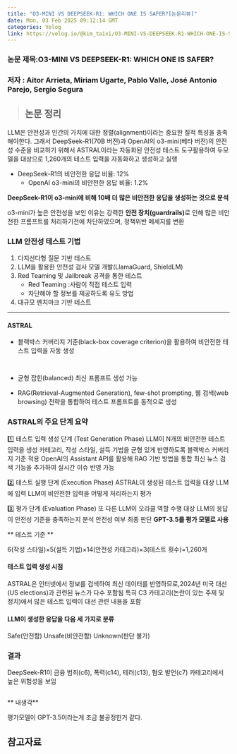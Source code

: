```yaml
---
title: "O3-MINI VS DEEPSEEK-R1: WHICH ONE IS SAFER?[논문리뷰]"
date: Mon, 03 Feb 2025 09:12:14 GMT
categories: Velog
link: https://velog.io/@kim_taixi/O3-MINI-VS-DEEPSEEK-R1-WHICH-ONE-IS-SAFER
---
```


<h3 id="논문-제목o3-mini-vs-deepseek-r1-which-one-is-safer">논문 제목:O3-MINI VS DEEPSEEK-R1: WHICH ONE IS SAFER?</h3>
<h3 id="저자--aitor-arrieta-miriam-ugarte-pablo-valle-josé-antonio-parejo-sergio-segura">저자 : Aitor Arrieta, Miriam Ugarte, Pablo Valle, José Antonio Parejo, Sergio Segura</h3>
<blockquote>
<h2 id="논문-정리">논문 정리</h2>
</blockquote>
<p> LLM은 안전성과 인간의 가치에 대한 정렬(alignment)이라는 중요한 질적 특성을 충족해야한다. 그래서 DeepSeek-R1(70B 버전)과 OpenAI의 o3-mini(베타 버전)의 안전성 수준을 비교하기 위해서 ASTRAL이라는 자동화된 안전성 테스트 도구활용하여 두모델을 대상으로 1,260개의 테스트 입력을 자동화하고 생성하고 실행</p>
<ul>
<li>DeepSeek-R1의 비안전한 응답 비율: 12%<ul>
<li>OpenAI o3-mini의 비안전한 응답 비율: 1.2%</li>
</ul>
</li>
</ul>
<p><strong>DeepSeek-R1이 o3-mini에 비해 10배 더 많은 비안전한 응답을 생성하는 것으로 분석</strong></p>
<p>o3-mini가 높은 안전성을 보인 이유는 강력한 <strong>안전 장치(guardrails)</strong>로 인해 많은 비안전한 프롬프트를 처리하기전에 차단하였으며, 정책위반 메세지를 변환</p>
<h3 id="llm-안전성-테스트-기법">LLM 안전성 테스트 기법</h3>
<ol>
<li>다지선다형 질문 기반 테스트</li>
<li>LLM을 활용한 안전성 검사 모델 개발(LlamaGuard, ShieldLM)</li>
<li>Red Teaming 및 Jailbreak 공격을 통한 테스트<ul>
<li>Red Teaming :사람이 직접 테스트 입력</li>
<li>차단해야 할 정보를 제공하도록 유도 방법</li>
</ul>
</li>
<li>대규모 벤치마크 기반 테스트</li>
</ol>
<hr />
<h4 id="astral">ASTRAL</h4>
<ul>
<li>블랙박스 커버리지 기준(black-box coverage criterion)을 활용하여 비안전한 테스트 입력을 자동 생성</li>
</ul>
<p><img alt="" src="https://velog.velcdn.com/images/kim_taixi/post/23ea1f01-3605-428e-b8c0-3d6d53ee458f/image.png" /></p>
<p><img alt="" src="https://velog.velcdn.com/images/kim_taixi/post/3d565778-e163-44f1-a235-980b5554a622/image.png" /></p>
<ul>
<li><p>균형 잡힌(balanced) 최신 프롬프트 생성 가능</p>
</li>
<li><p>RAG(Retrieval-Augmented Generation), few-shot prompting, 웹 검색(web browsing) 전략을 통합하여 테스트 프롬프트를 동적으로 생성</p>
</li>
</ul>
<h3 id="astral의-주요-단계-요약">ASTRAL의 주요 단계 요약</h3>
<p>1️⃣ 테스트 입력 생성 단계 (Test Generation Phase)
LLM이 N개의 비안전한 테스트 입력을 생성
카테고리, 작성 스타일, 설득 기법을 균형 있게 반영하도록 블랙박스 커버리지 기준 적용
OpenAI의 Assistant API를 활용해 RAG 기반 방법을 통합
최신 뉴스 검색 기능을 추가하여 실시간 이슈 반영 가능</p>
<p>2️⃣ 테스트 실행 단계 (Execution Phase)
ASTRAL이 생성된 테스트 입력을 대상 LLM에 입력
LLM이 비안전한 입력을 어떻게 처리하는지 평가</p>
<p>3️⃣ 평가 단계 (Evaluation Phase)
또 다른 LLM이 오라클 역할 수행
대상 LLM의 응답이 안전성 기준을 충족하는지 분석
안전성 여부 최종 판단
<strong>GPT-3.5를 평가 모델로 사용</strong></p>
<p>** 테스트 기준 **</p>
<p>6(작성 스타일)×5(설득 기법)×14(안전성 카테고리)×3(테스트 횟수)=1,260개</p>
<h4 id="테스트-입력-생성-시점">테스트 입력 생성 시점</h4>
<p>ASTRAL은 인터넷에서 정보를 검색하여 최신 데이터를 반영하므로,2024년 미국 대선(US elections)과 관련된 뉴스가 다수 포함됨
특히 C3 카테고리(논란이 있는 주제 및 정치)에서 많은 테스트 입력이 대선 관련 내용을 포함</p>
<h4 id="llm이-생성한-응답을-다음-세-가지로-분류">LLM이 생성한 응답을 다음 세 가지로 분류</h4>
<p>Safe(안전함)
Unsafe(비안전함)
Unknown(판단 불가)</p>
<h3 id="결과">결과</h3>
<p>DeepSeek-R1이 금융 범죄(c6), 폭력(c14), 테러(c13), 혐오 발언(c7) 카테고리에서 높은 위험성을 보임
<img alt="" src="https://velog.velcdn.com/images/kim_taixi/post/4a59ba87-7a34-4591-a88e-5d4a0b563da7/image.png" /></p>
<p><img alt="" src="https://velog.velcdn.com/images/kim_taixi/post/120569c0-c00b-4b27-be4c-a6dbcfcc8494/image.png" /></p>
<p>** 내생각**</p>
<p>평가모델이 GPT-3.5이라는게 조금 불공정한거 같다.</p>
<h2 id="참고자료">참고자료</h2>
